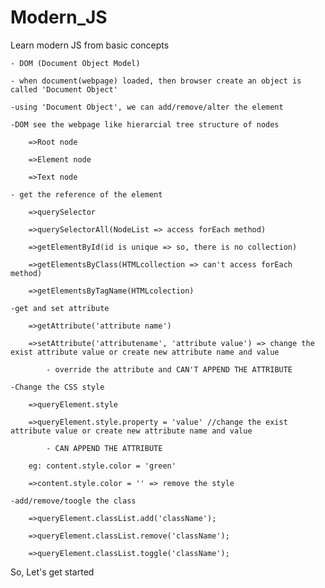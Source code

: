 # Modern_JS
Learn modern JS from basic concepts 

    - DOM (Document Object Model)

    - when document(webpage) loaded, then browser create an object is called 'Document Object'

    -using 'Document Object', we can add/remove/alter the element

    -DOM see the webpage like hierarcial tree structure of nodes    

        =>Root node

        =>Element node

        =>Text node

    - get the reference of the element

        =>querySelector

        =>querySelectorAll(NodeList => access forEach method)

        =>getElementById(id is unique => so, there is no collection)

        =>getElementsByClass(HTMLcollection => can't access forEach method)

        =>getElementsByTagName(HTMLcolection)

    -get and set attribute

        =>getAttribute('attribute name')

        =>setAttribute('attributename', 'attribute value') => change the exist attribute value or create new attribute name and value

            - override the attribute and CAN'T APPEND THE ATTRIBUTE

    -Change the CSS style

        =>queryElement.style

        =>queryElement.style.property = 'value' //change the exist attribute value or create new attribute name and value

            - CAN APPEND THE ATTRIBUTE

        eg: content.style.color = 'green'

        =>content.style.color = '' => remove the style

    -add/remove/toogle the class

        =>queryElement.classList.add('className');

        =>queryElement.classList.remove('className');

        =>queryElement.classList.toggle('className');
 
So, Let's get started
